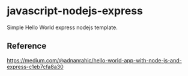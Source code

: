 # javascript-nodejs-express
Simple Hello World express nodejs template.


## Reference
https://medium.com/@adnanrahic/hello-world-app-with-node-js-and-express-c1eb7cfa8a30
